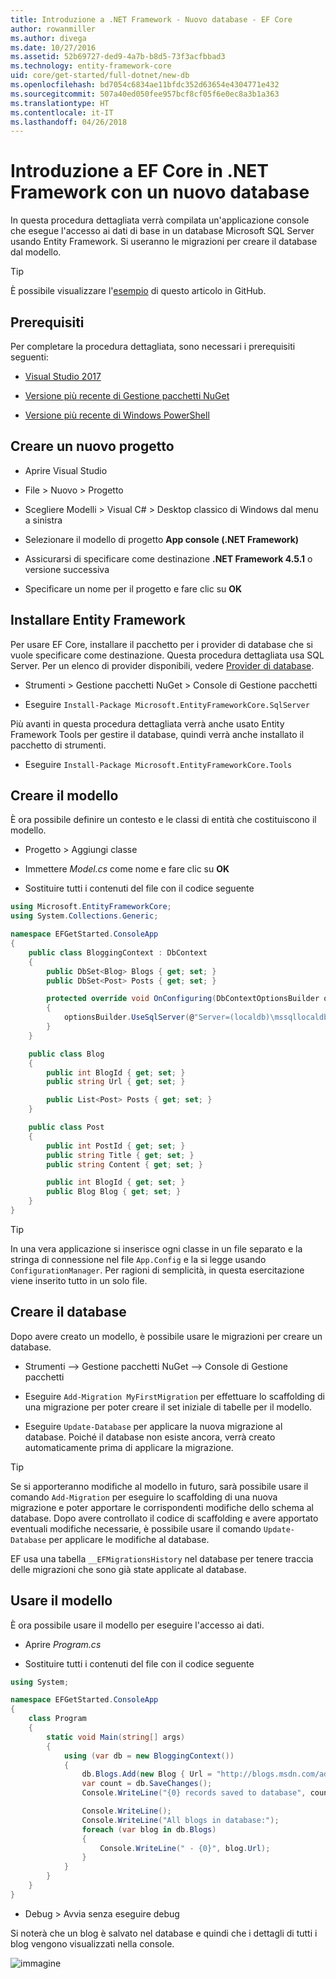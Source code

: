 ```yaml
---
title: Introduzione a .NET Framework - Nuovo database - EF Core
author: rowanmiller
ms.author: divega
ms.date: 10/27/2016
ms.assetid: 52b69727-ded9-4a7b-b8d5-73f3acfbbad3
ms.technology: entity-framework-core
uid: core/get-started/full-dotnet/new-db
ms.openlocfilehash: bd7054c6834ae11bfdc352d63654e4304771e432
ms.sourcegitcommit: 507a40ed050fee957bcf8cf05f6e0ec8a3b1a363
ms.translationtype: HT
ms.contentlocale: it-IT
ms.lasthandoff: 04/26/2018
---
```

# <a name="getting-started-with-ef-core-on-net-framework-with-a-new-database"></a>Introduzione a EF Core in .NET Framework con un nuovo database

In questa procedura dettagliata verrà compilata un'applicazione console che esegue l'accesso ai dati di base in un database Microsoft SQL Server usando Entity Framework. Si useranno le migrazioni per creare il database dal modello.

> [!TIP]  
> È possibile visualizzare l'[esempio](https://github.com/aspnet/EntityFramework.Docs/tree/master/samples/core/GetStarted/FullNet/ConsoleApp.NewDb) di questo articolo in GitHub.

## <a name="prerequisites"></a>Prerequisiti

Per completare la procedura dettagliata, sono necessari i prerequisiti seguenti:

* [Visual Studio 2017](https://www.visualstudio.com/downloads/)

* [Versione più recente di Gestione pacchetti NuGet](https://dist.nuget.org/index.html)

* [Versione più recente di Windows PowerShell](https://docs.microsoft.com/powershell/scripting/setup/installing-windows-powershell)

## <a name="create-a-new-project"></a>Creare un nuovo progetto

* Aprire Visual Studio

* File > Nuovo > Progetto

* Scegliere Modelli > Visual C# > Desktop classico di Windows dal menu a sinistra

* Selezionare il modello di progetto **App console (.NET Framework)**

* Assicurarsi di specificare come destinazione **.NET Framework 4.5.1** o versione successiva

* Specificare un nome per il progetto e fare clic su **OK**

## <a name="install-entity-framework"></a>Installare Entity Framework

Per usare EF Core, installare il pacchetto per i provider di database che si vuole specificare come destinazione. Questa procedura dettagliata usa SQL Server. Per un elenco di provider disponibili, vedere [Provider di database](../../providers/index.md).

* Strumenti > Gestione pacchetti NuGet > Console di Gestione pacchetti

* Eseguire `Install-Package Microsoft.EntityFrameworkCore.SqlServer`

Più avanti in questa procedura dettagliata verrà anche usato Entity Framework Tools per gestire il database, quindi verrà anche installato il pacchetto di strumenti.

* Eseguire `Install-Package Microsoft.EntityFrameworkCore.Tools`

## <a name="create-your-model"></a>Creare il modello

È ora possibile definire un contesto e le classi di entità che costituiscono il modello.

* Progetto > Aggiungi classe

* Immettere *Model.cs* come nome e fare clic su **OK**

* Sostituire tutti i contenuti del file con il codice seguente

<!-- [!code-csharp[Main](samples/core/GetStarted/FullNet/ConsoleApp.NewDb/Model.cs)] -->
``` csharp
using Microsoft.EntityFrameworkCore;
using System.Collections.Generic;

namespace EFGetStarted.ConsoleApp
{
    public class BloggingContext : DbContext
    {
        public DbSet<Blog> Blogs { get; set; }
        public DbSet<Post> Posts { get; set; }

        protected override void OnConfiguring(DbContextOptionsBuilder optionsBuilder)
        {
            optionsBuilder.UseSqlServer(@"Server=(localdb)\mssqllocaldb;Database=EFGetStarted.ConsoleApp.NewDb;Trusted_Connection=True;");
        }
    }

    public class Blog
    {
        public int BlogId { get; set; }
        public string Url { get; set; }

        public List<Post> Posts { get; set; }
    }

    public class Post
    {
        public int PostId { get; set; }
        public string Title { get; set; }
        public string Content { get; set; }

        public int BlogId { get; set; }
        public Blog Blog { get; set; }
    }
}
```

> [!TIP]  
> In una vera applicazione si inserisce ogni classe in un file separato e la stringa di connessione nel file `App.Config` e la si legge usando `ConfigurationManager`. Per ragioni di semplicità, in questa esercitazione viene inserito tutto in un solo file.

## <a name="create-your-database"></a>Creare il database

Dopo avere creato un modello, è possibile usare le migrazioni per creare un database.

* Strumenti –> Gestione pacchetti NuGet –> Console di Gestione pacchetti

* Eseguire `Add-Migration MyFirstMigration` per effettuare lo scaffolding di una migrazione per poter creare il set iniziale di tabelle per il modello.

* Eseguire `Update-Database` per applicare la nuova migrazione al database. Poiché il database non esiste ancora, verrà creato automaticamente prima di applicare la migrazione.

> [!TIP]  
> Se si apporteranno modifiche al modello in futuro, sarà possibile usare il comando `Add-Migration` per eseguire lo scaffolding di una nuova migrazione e poter apportare le corrispondenti modifiche dello schema al database. Dopo avere controllato il codice di scaffolding e avere apportato eventuali modifiche necessarie, è possibile usare il comando `Update-Database` per applicare le modifiche al database.
>
>EF usa una tabella `__EFMigrationsHistory` nel database per tenere traccia delle migrazioni che sono già state applicate al database.

## <a name="use-your-model"></a>Usare il modello

È ora possibile usare il modello per eseguire l'accesso ai dati.

* Aprire *Program.cs*

* Sostituire tutti i contenuti del file con il codice seguente

<!-- [!code-csharp[Main](samples/core/GetStarted/FullNet/ConsoleApp.NewDb/Program.cs)] -->
``` csharp
using System;

namespace EFGetStarted.ConsoleApp
{
    class Program
    {
        static void Main(string[] args)
        {
            using (var db = new BloggingContext())
            {
                db.Blogs.Add(new Blog { Url = "http://blogs.msdn.com/adonet" });
                var count = db.SaveChanges();
                Console.WriteLine("{0} records saved to database", count);

                Console.WriteLine();
                Console.WriteLine("All blogs in database:");
                foreach (var blog in db.Blogs)
                {
                    Console.WriteLine(" - {0}", blog.Url);
                }
            }
        }
    }
}
```

* Debug > Avvia senza eseguire debug

Si noterà che un blog è salvato nel database e quindi che i dettagli di tutti i blog vengono visualizzati nella console.

![immagine](_static/output-new-db.png)
